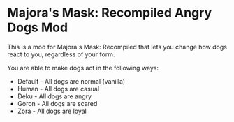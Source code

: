 # Majora's Mask: Recompiled Angry Dogs Mod

This is a mod for Majora's Mask: Recompiled that lets you change how dogs react to you, regardless of your form.

You are able to make dogs act in the following ways:
* Default - All dogs are normal (vanilla)
* Human   - All dogs are casual
* Deku    - All dogs are angry
* Goron   - All dogs are scared
* Zora    - All dogs are loyal